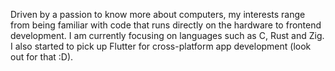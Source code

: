 Driven by a passion to know more about computers, my interests range from being familiar with code that runs directly on the hardware to frontend development.
I am currently focusing on languages such as C, Rust and Zig. I also started to pick up Flutter for cross-platform app development (look out for that :D).

